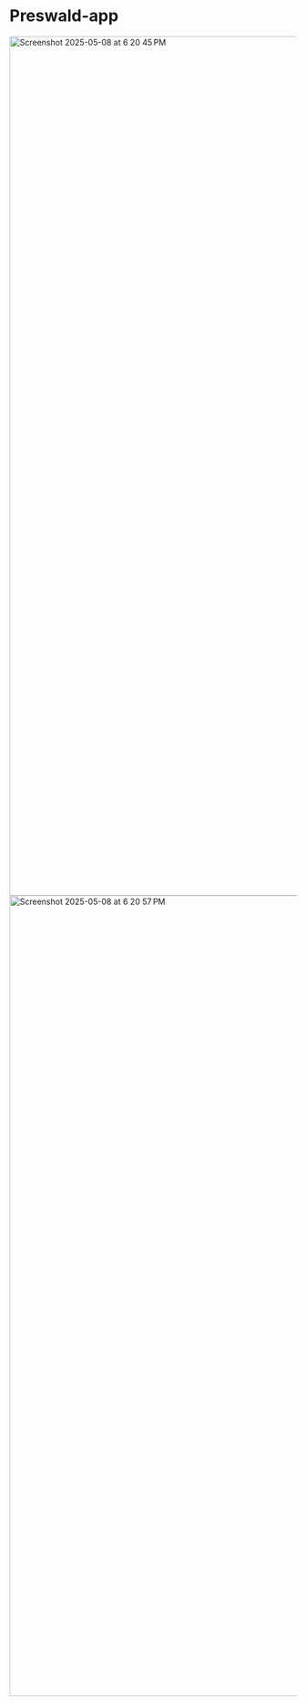 # Preswald-app
<img width="1507" alt="Screenshot 2025-05-08 at 6 20 45 PM" src="https://github.com/user-attachments/assets/738176b0-861c-4c9b-8970-646f33584199" />


<img width="1404" alt="Screenshot 2025-05-08 at 6 20 57 PM" src="https://github.com/user-attachments/assets/74e4c2fe-07c8-4db4-bf9d-16a205a3f26d" />

